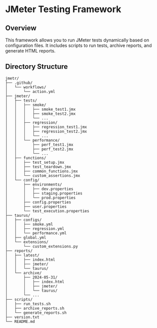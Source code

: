 # JMeter Testing Framework

## Overview

This framework allows you to run JMeter tests dynamically based on configuration files. It includes scripts to run tests, archive reports, and generate HTML reports.

## Directory Structure

```plaintext
jmetr/
├── .github/
│   └── workflows/
│       └── action.yml
├── jmeter/
│   ├── tests/
│   │   ├── smoke/
│   │   │   ├── smoke_test1.jmx
│   │   │   ├── smoke_test2.jmx
│   │   │   └── ...
│   │   ├── regression/
│   │   │   ├── regression_test1.jmx
│   │   │   ├── regression_test2.jmx
│   │   │   └── ...
│   │   └── performance/
│   │       ├── perf_test1.jmx
│   │       ├── perf_test2.jmx
│   │       └── ...
│   ├── functions/
│   │   ├── test_setup.jmx
│   │   ├── test_teardown.jmx
│   │   ├── common_functions.jmx
│   │   └── custom_assertions.jmx
│   └── config/
│       ├── environments/
│       │   ├── dev.properties
│       │   ├── staging.properties
│       │   └── prod.properties
│       ├── config.properties
│       ├── user.properties
│       └── test_execution.properties
├── taurus/
│   ├── configs/
│   │   ├── smoke.yml
│   │   ├── regression.yml
│   │   └── performance.yml
│   ├── global.yml
│   └── extensions/
│       └── custom_extensions.py
├── reports/
│   ├── latest/
│   │   ├── index.html
│   │   ├── jmeter/
│   │   └── taurus/
│   └── archive/
│       ├── 2024-05-31/
│       │   ├── index.html
│       │   ├── jmeter/
│       │   └── taurus/
│       └── ...
├── scripts/
│   ├── run_tests.sh
│   ├── archive_reports.sh
│   └── generate_reports.sh
├── version.txt
└── README.md
